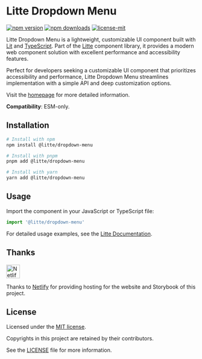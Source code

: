 # Litte Dropdown Menu

<!-- [![jsr score](https://jsr.io/badges/@litte/dropdown-menu/score)](https://jsr.io/@litte/dropdown-menu) -->
<!-- [![jsr version](https://jsr.io/badges/@litte/dropdown-menu)](https://jsr.io/@litte/dropdown-menu) -->
[![npm version](https://img.shields.io/npm/v/@litte/dropdown-menu)](https://www.npmjs.com/package/@litte/dropdown-menu)
[![npm downloads](https://img.shields.io/npm/dm/@litte/dropdown-menu)](https://www.npmjs.com/package/@litte/dropdown-menu)
[![license-mit](https://img.shields.io/badge/License-MIT-greens.svg)][license-mit]

Litte Dropdown Menu is a lightweight, customizable UI component built with [Lit][lit]
and [TypeScript][typescript]. Part of the [Litte][litte-homepage] component library,
it provides a modern web component solution with excellent performance and
accessibility features.

Perfect for developers seeking a customizable UI component that prioritizes accessibility and performance,
Litte Dropdown Menu streamlines implementation with a simple API and deep customization options.

Visit the [homepage][litte-homepage] for more detailed information.

**Compatibility**: ESM-only.

## Installation

```sh
# Install with npm
npm install @litte/dropdown-menu

# Install with pnpm
pnpm add @litte/dropdown-menu

# Install with yarn
yarn add @litte/dropdown-menu
```

## Usage

Import the component in your JavaScript or TypeScript file:

```ts
import '@litte/dropdown-menu'
```

For detailed usage examples, see the [Litte Documentation](https://litte.dev/docs).

## Thanks

<p align="left" style="margin-top: 20px;">
  <a href="https://www.netlify.com/?utm_source=litte&utm_medium=npmjs&utm_campaign=README" style="margin-right: 12px;">
    <img src="https://www.netlify.com/img/global/badges/netlify-color-accent.svg" alt="Netlify" height="36px" />
  </a>
</p>

Thanks to [Netlify](https://www.netlify.com/) for providing hosting for the website and Storybook of this project.

## License

Licensed under the [MIT license][license-mit].

Copyrights in this project are retained by their contributors.

See the [LICENSE][license-mit] file for more information.

[litte-homepage]: https://litte.dev
[license-mit]: https://github.com/riipandi/litte/blob/main/LICENSE
[typescript]: https://www.typescriptlang.org
[lit]: https://lit.dev
